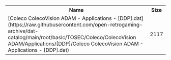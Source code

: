 <table>
<tr><th>Name</th><th>Size</th></tr>
<tr><td>[Coleco ColecoVision ADAM - Applications - [DDP].dat](https://raw.githubusercontent.com/open-retrogaming-archive/dat-catalog/main/root/basic/TOSEC/Coleco/ColecoVision ADAM/Applications/[DDP]/Coleco ColecoVision ADAM - Applications - [DDP].dat)</td><td>2117</td></tr>
</table>
